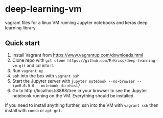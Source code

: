 # deep-learning-vm
vagrant files for a linux VM running Jupyter notebooks and keras deep learning library 

## Quick start 

1. Install Vagrant from https://www.vagrantup.com/downloads.html
2. Clone repo with `git clone https://github.com/MrKriss/deep-learning-vm.git` and cd into it. 
3. Run `vagrant up`
4. ssh into the box with `vagrant ssh`
5. Start the Jupyter server with `jupyter notebook --no-browser --ip=0.0.0.0 --notebook-dir=host/` 
4. Go to http://localhost:8888/tree in your browser to see the Jupyter notebook running on the VM. Everything should be installed. 

If you need to install anything further, ssh into the VM with `vagrant ssh` then install with `conda` or `apt-get`.
